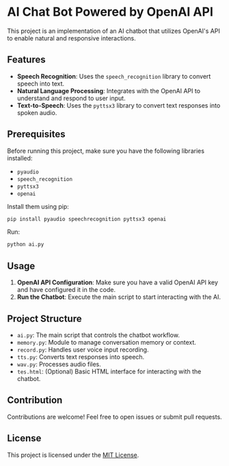 # AI Chat Bot Powered by OpenAI API

This project is an implementation of an AI chatbot that utilizes OpenAI's API to enable natural and responsive interactions.

## Features

- **Speech Recognition**: Uses the `speech_recognition` library to convert speech into text.
- **Natural Language Processing**: Integrates with the OpenAI API to understand and respond to user input.
- **Text-to-Speech**: Uses the `pyttsx3` library to convert text responses into spoken audio.

## Prerequisites

Before running this project, make sure you have the following libraries installed:

- `pyaudio`
- `speech_recognition`
- `pyttsx3`
- `openai`

Install them using pip:

```bash
pip install pyaudio speechrecognition pyttsx3 openai
```
Run:

```bash
python ai.py
```

## Usage

1. **OpenAI API Configuration**: Make sure you have a valid OpenAI API key and have configured it in the code.
2. **Run the Chatbot**: Execute the main script to start interacting with the AI.

## Project Structure

- `ai.py`: The main script that controls the chatbot workflow.
- `memory.py`: Module to manage conversation memory or context.
- `record.py`: Handles user voice input recording.
- `tts.py`: Converts text responses into speech.
- `wav.py`: Processes audio files.
- `tes.html`: (Optional) Basic HTML interface for interacting with the chatbot.

## Contribution

Contributions are welcome! Feel free to open issues or submit pull requests.

## License

This project is licensed under the [MIT License](LICENSE).
